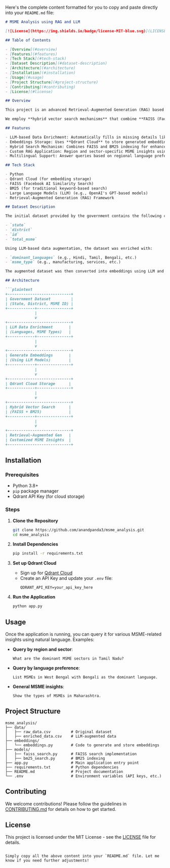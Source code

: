 Here's the complete content formatted for you to copy and paste directly into your `README.md` file:

```markdown
# MSME Analysis using RAG and LLM

[![License](https://img.shields.io/badge/license-MIT-blue.svg)](LICENSE)

## Table of Contents

- [Overview](#overview)
- [Features](#features)
- [Tech Stack](#tech-stack)
- [Dataset Description](#dataset-description)
- [Architecture](#architecture)
- [Installation](#installation)
- [Usage](#usage)
- [Project Structure](#project-structure)
- [Contributing](#contributing)
- [License](#license)

## Overview

This project is an advanced Retrieval-Augmented Generation (RAG) based application that leverages Large Language Models (LLM) for enhancing data on Micro, Small, and Medium Enterprises (MSMEs) across India. Given a government-provided dataset with limited details (state, district, ID, and total MSME count), we enrich it with additional attributes such as dominant languages and types of MSMEs using LLM-based data filling techniques.

We employ **hybrid vector search mechanisms** that combine **FAISS (Facebook AI Similarity Search)** and **BM25 indexing**, coupled with re-ranking algorithms to retrieve the most relevant embeddings. This enables customized, region-specific, and language-sensitive querying capabilities, tailored to the MSME sector in various states.

## Features

- LLM-based Data Enrichment: Automatically fills in missing details like dominant languages and MSME types.
- Embeddings Storage: Uses **Qdrant Cloud** to store generated embeddings for efficient retrieval.
- Hybrid Search Mechanism: Combines FAISS and BM25 indexing for enhanced vector search and retrieval.
- Custom RAG Application: Region and sector-specific MSME insights using natural language queries.
- Multilingual Support: Answer queries based on regional language preferences and MSME sector details.

## Tech Stack

- Python
- Qdrant Cloud (for embedding storage)
- FAISS (Facebook AI Similarity Search)
- BM25 (for traditional keyword-based search)
- Large Language Models (LLM) (e.g., OpenAI's GPT-based models)
- Retrieval-Augmented Generation (RAG) Framework

## Dataset Description

The initial dataset provided by the government contains the following columns:

- `state`
- `district`
- `id`
- `total_msme`

Using LLM-based data augmentation, the dataset was enriched with:

- `dominant_languages` (e.g., Hindi, Tamil, Bengali, etc.)
- `msme_type` (e.g., manufacturing, services, etc.)

The augmented dataset was then converted into embeddings using LLM and stored in Qdrant Cloud.

## Architecture

```plaintext
+----------------------------+
| Government Dataset         |
| (State, District, MSME ID) |
+------------+---------------+
             |
             v
+----------------------------+
| LLM Data Enrichment       |
| (Languages, MSME Types)   |
+------------+---------------+
             |
             v
+----------------------------+
| Generate Embeddings       |
| (Using LLM Models)        |
+------------+---------------+
             |
             v
+----------------------------+
| Qdrant Cloud Storage      |
+------------+---------------+
             |
             v
+----------------------------+
| Hybrid Vector Search      |
| (FAISS + BM25)            |
+------------+---------------+
             |
             v
+----------------------------+
| Retrieval-Augmented Gen   |
| Customized MSME Insights  |
+----------------------------+
```

## Installation

### Prerequisites

- Python 3.8+
- `pip` package manager
- Qdrant API Key (for cloud storage)

### Steps

1. **Clone the Repository**
   ```bash
   git clone https://github.com/anandpanda3/msme_analysis.git
   cd msme_analysis
   ```

2. **Install Dependencies**
   ```bash
   pip install -r requirements.txt
   ```

3. **Set up Qdrant Cloud**
   - Sign up for [Qdrant Cloud](https://cloud.qdrant.io/)
   - Create an API Key and update your `.env` file:
     ```env
     QDRANT_API_KEY=your_api_key_here
     ```

4. **Run the Application**
   ```bash
   python app.py
   ```

## Usage

Once the application is running, you can query it for various MSME-related insights using natural language. Examples:

- **Query by region and sector**:
  ```plaintext
  What are the dominant MSME sectors in Tamil Nadu?
  ```
  
- **Query by language preference**:
  ```plaintext
  List MSMEs in West Bengal with Bengali as the dominant language.
  ```

- **General MSME insights**:
  ```plaintext
  Show the types of MSMEs in Maharashtra.
  ```

## Project Structure

```plaintext
msme_analysis/
├── data/
│   ├── raw_data.csv         # Original dataset
│   ├── enriched_data.csv    # LLM-augmented data
├── embeddings/
│   └── embeddings.py        # Code to generate and store embeddings
├── models/
│   ├── faiss_search.py      # FAISS search implementation
│   ├── bm25_search.py       # BM25 indexing
├── app.py                   # Main application entry point
├── requirements.txt         # Python dependencies
├── README.md                # Project documentation
└── .env                     # Environment variables (API keys, etc.)
```

## Contributing

We welcome contributions! Please follow the guidelines in [CONTRIBUTING.md](CONTRIBUTING.md) for details on how to get started.

## License

This project is licensed under the MIT License - see the [LICENSE](LICENSE) file for details.
```

Simply copy all the above content into your `README.md` file. Let me know if you need further adjustments!
